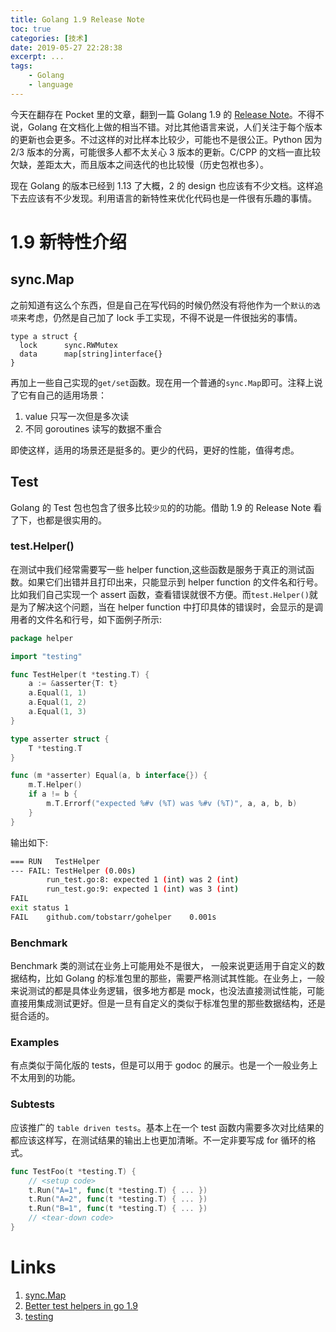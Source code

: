 ```yaml
---
title: Golang 1.9 Release Note
toc: true
categories: [技术]
date: 2019-05-27 22:28:38
excerpt: ...
tags:
    - Golang
    - language
---
```



<!-- toc -->


今天在翻存在 Pocket 里的文章，翻到一篇 Golang 1.9 的 [Release Note](https://golang.org/doc/go1.9)。不得不说，Golang 在文档化上做的相当不错。对比其他语言来说，人们关注于每个版本的更新也会更多。不过这样的对比样本比较少，可能也不是很公正。Python 因为 2/3 版本的分离，可能很多人都不太关心 3 版本的更新。C/CPP 的文档一直比较欠缺，差距太大，而且版本之间迭代的也比较慢（历史包袱也多）。

现在 Golang 的版本已经到 1.13 了大概，2 的 design 也应该有不少文档。这样追下去应该有不少发现。利用语言的新特性来优化代码也是一件很有乐趣的事情。

# 1.9 新特性介绍

## sync.Map
之前知道有这么个东西，但是自己在写代码的时候仍然没有将他作为一个`默认的选项`来考虑，仍然是自己加了 lock 手工实现，不得不说是一件很拙劣的事情。

```golang
type a struct {
  lock      sync.RWMutex
  data      map[string]interface{}
}
```

再加上一些自己实现的`get/set`函数。现在用一个普通的`sync.Map`即可。注释上说了它有自己的适用场景：

1. value 只写一次但是多次读
2. 不同 goroutines 读写的数据不重合

即使这样，适用的场景还是挺多的。更少的代码，更好的性能，值得考虑。

## Test

Golang 的 Test 包也包含了很多比较`少见`的的功能。借助 1.9 的 Release Note 看了下，也都是很实用的。

### test.Helper()

在测试中我们经常需要写一些 helper function,这些函数是服务于真正的测试函数。如果它们出错并且打印出来，只能显示到 helper function 的文件名和行号。比如我们自己实现一个 assert 函数，查看错误就很不方便。而`test.Helper()`就是为了解决这个问题，当在 helper function 中打印具体的错误时，会显示的是调用者的文件名和行号，如下面例子所示:

```go
package helper

import "testing"

func TestHelper(t *testing.T) {
	a := &asserter{T: t}
	a.Equal(1, 1)
	a.Equal(1, 2)
	a.Equal(1, 3)
}

type asserter struct {
	T *testing.T
}

func (m *asserter) Equal(a, b interface{}) {
	m.T.Helper()
	if a != b {
		m.T.Errorf("expected %#v (%T) was %#v (%T)", a, a, b, b)
	}
}
```

输出如下:

```bash
=== RUN   TestHelper
--- FAIL: TestHelper (0.00s)
        run_test.go:8: expected 1 (int) was 2 (int)
        run_test.go:9: expected 1 (int) was 3 (int)
FAIL
exit status 1
FAIL    github.com/tobstarr/gohelper    0.001s

```


### Benchmark

Benchmark 类的测试在业务上可能用处不是很大， 一般来说更适用于自定义的数据结构，比如 Golang 的标准包里的那些，需要严格测试其性能。在业务上，一般来说测试的都是具体业务逻辑，很多地方都是 mock，也没法直接测试性能，可能直接用集成测试更好。但是一旦有自定义的类似于标准包里的那些数据结构，还是挺合适的。

### Examples
有点类似于简化版的 tests，但是可以用于 godoc 的展示。也是一个一般业务上不太用到的功能。



### Subtests

应该推广的 `table driven tests`。基本上在一个 test 函数内需要多次对比结果的都应该这样写，在测试结果的输出上也更加清晰。不一定非要写成 for 循环的格式。

```go
func TestFoo(t *testing.T) {
    // <setup code>
    t.Run("A=1", func(t *testing.T) { ... })
    t.Run("A=2", func(t *testing.T) { ... })
    t.Run("B=1", func(t *testing.T) { ... })
    // <tear-down code>
}

```



# Links


1. [sync.Map](https://golang.org/pkg/sync/#Map)
2. [Better test helpers in go 1.9](https://www.tobstarr.com/2017/06/16/better-test-helpers-in-go/)
3. [testing](https://golang.org/pkg/testing/)




